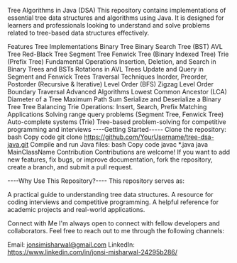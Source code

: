 Tree Algorithms in Java (DSA)
This repository contains implementations of essential tree data structures and algorithms using Java. 
It is designed for learners and professionals looking to understand and solve problems related to tree-based data structures effectively.

Features
Tree Implementations
  Binary Tree
  Binary Search Tree (BST)
  AVL Tree
  Red-Black Tree
  Segment Tree
  Fenwick Tree (Binary Indexed Tree)
  Trie (Prefix Tree)
Fundamental Operations
  Insertion, Deletion, and Search in Binary Trees and BSTs
  Rotations in AVL Trees
  Update and Query in Segment and Fenwick Trees
Traversal Techniques
 Inorder, Preorder, Postorder (Recursive & Iterative)
 Level Order (BFS)
 Zigzag Level Order
 Boundary Traversal
Advanced Algorithms
 Lowest Common Ancestor (LCA)
 Diameter of a Tree
 Maximum Path Sum
 Serialize and Deserialize a Binary Tree
 Tree Balancing
 Trie Operations: Insert, Search, Prefix Matching
Applications
  Solving range query problems (Segment Tree, Fenwick Tree)
  Auto-complete systems (Trie)
  Tree-based problem-solving for competitive programming and interviews
  ----Getting Started-----
Clone the repository:
bash
Copy code
git clone https://github.com/YourUsername/tree-dsa-java.git
Compile and run Java files:
bash
Copy code
javac *.java
java MainClassName
Contribution
Contributions are welcome! If you want to add new features, fix bugs, or improve documentation, fork the repository, create a branch, and submit a pull request.

----Why Use This Repository?----
This repository serves as:

A practical guide to understanding tree data structures.
A resource for coding interviews and competitive programming.
A helpful reference for academic projects and real-world applications.

Connect with Me
I'm always open to connect with fellow developers and collaborators. Feel free to reach out to me through the following channels:

Email: jonsimisharwal@gmail.com
LinkedIn: https://www.linkedin.com/in/jonsi-misharwal-24295b286/
